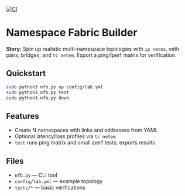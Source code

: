 [![CI](https://github.com/ngkenzy/namespace-fabric-builder/actions/workflows/ci.yml/badge.svg)](https://github.com/ngkenzy/namespace-fabric-builder/actions)

# Namespace Fabric Builder

**Story:** Spin up realistic multi-namespace topologies with `ip netns`, veth pairs, bridges, and `tc netem`. Export a ping/iperf matrix for verification.

## Quickstart
```bash
sudo python3 nfb.py up config/lab.yml
sudo python3 nfb.py test
sudo python3 nfb.py down
```

## Features
- Create N namespaces with links and addresses from YAML
- Optional latency/loss profiles via `tc netem`
- `test` runs ping matrix and small iperf tests; exports results

## Files
- `nfb.py` — CLI tool
- `config/lab.yml` — example topology
- `tests/*` — basic verifications
